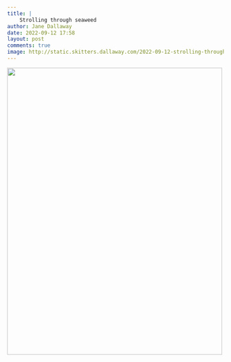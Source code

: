 ```yaml
---
title: |
    Strolling through seaweed
author: Jane Dallaway
date: 2022-09-12 17:58
layout: post
comments: true
image: http://static.skitters.dallaway.com/2022-09-12-strolling-through-seaweed-fullsize-0.jpeg
---
```


<a href="http://static.skitters.dallaway.com/2022-09-12-strolling-through-seaweed-fullsize-0.jpeg"><img src="http://static.skitters.dallaway.com/2022-09-12-strolling-through-seaweed-thumb-0.jpeg" width="500" height="667"></a>



